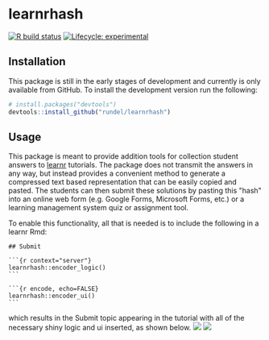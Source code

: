 # learnrhash

<!-- badges: start -->
[![R build status](https://github.com/rundel/learnrhash/workflows/R-CMD-check/badge.svg)](https://github.com/rundel/learnrhash/actions)
[![Lifecycle: experimental](https://img.shields.io/badge/lifecycle-experimental-orange.svg)](https://www.tidyverse.org/lifecycle/#experimental)
<!-- badges: end -->

## Installation

This package is still in the early stages of development and currently is only available from GitHub. To install the development version run the following:

``` r
# install.packages("devtools")
devtools::install_github("rundel/learnrhash")
```

## Usage

This package is meant to provide addition tools for collection student answers to [learnr](https://rstudio.github.io/learnr/) tutorials.
The package does not transmit the answers in any way, but instead provides a convenient method to generate a compressed text based representation that can be easily copied and pasted. The students can then submit these solutions by pasting this "hash" into an online web form (e.g. Google Forms, Microsoft Forms, etc.) or a learning management system quiz or assignment tool.

To enable this functionality, all that is needed is to include the following in a learnr Rmd:
`````
## Submit

```{r context="server"}
learnrhash::encoder_logic()
```

```{r encode, echo=FALSE}
learnrhash::encoder_ui()
```
``````
which results in the Submit topic appearing in the tutorial with all of the necessary shiny logic and ui inserted, as shown below.
![](man/figures/submit.png)
![](man/figures/submit.gif)

